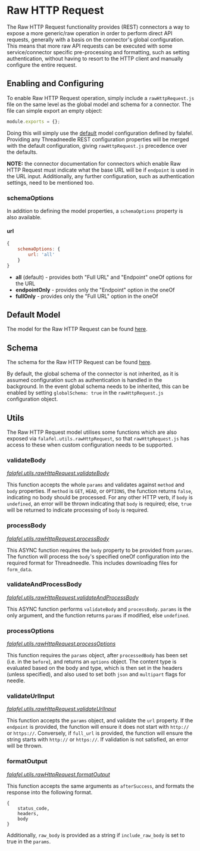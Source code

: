 # Raw HTTP Request
The Raw HTTP Request functionality provides (REST) connectors a way to expose a more generic/raw operation in order to perform direct API requests, generally with a basis on the connector's global configuration. This means that more raw API requests can be executed with some service/connector specific pre-processing and formatting, such as setting authentication, without having to resort to the HTTP client and manually configure the entire request.

## Enabling and Configuring
To enable Raw HTTP Request operation, simply include a `rawHttpRequest.js` file on the same level as the global model and schema for a connector. The file can simple export an empty object:
```js
module.exports = {};
```

Doing this will simply use the [default](#default-model) model configuration defined by falafel. Providing any Threadneedle REST configuration properties will be merged with the default configuration, giving `rawHttpRequest.js` precedence over the defaults.

**NOTE:** the connector documentation for connectors which enable Raw HTTP Request must indicate what the base URL will be if `endpoint` is used in the URL input. Additionally, any further configuration, such as authentication settings, need to be mentioned too.

### schemaOptions
In addition to defining the model properties, a `schemaOptions` property is also available.

#### url
```js
{
	schemaOptions: {
		url: 'all'
	}
}
```

- **all** (default) - provides both "Full URL" and "Endpoint" oneOf options for the URL
- **endpointOnly** - provides only the "Endpoint" option in the oneOf
- **fullOnly** - provides only the "Full URL" option in the oneOf


## Default Model
The model for the Raw HTTP Request can be found [here](lib/rawHttpRequest/rawHttpRequestModel.js).

## Schema
The schema for the Raw HTTP Request can be found [here](lib/rawHttpRequest/rawHttpRequestSchema.js).

By default, the global schema of the connector is not inherited, as it is assumed configuration such as authentication is handled in the background. In the event global schema needs to be inherited, this can be enabled by setting `globalSchema: true` in the `rawHttpRequest.js` configuration object.

## Utils
The Raw HTTP Request model utilises some functions which are also exposed via `falafel.utils.rawHttpRequest`, so that `rawHttpRequest.js` has access to these when custom configuration needs to be supported.

### validateBody
[*falafel.utils.rawHttpRequest.validateBody*](lib/rawHttpRequest/validateBody.js)

This function accepts the whole `params` and validates against `method` and `body` properties. If `method` is `GET`, `HEAD`, or `OPTIONS`, the function returns `false`, indicating no body should be processed. For any other HTTP verb, if `body` is `undefined`, an error will be thrown indicating that `body` is required; else, `true` will be returned to indicate processing of `body` is required.

### processBody
[*falafel.utils.rawHttpRequest.processBody*](lib/rawHttpRequest/processBody.js)

This ASYNC function requires the `body` property to be provided from `params`. The function will process the `body`'s specified oneOf configuration into the required format for Threadneedle. This includes downloading files for `form_data`.

### validateAndProcessBody
[*falafel.utils.rawHttpRequest.validateAndProcessBody*](lib/rawHttpRequest/validateAndProcessBody.js)

This ASYNC function performs `validateBody` and `processBody`. `params` is the only argument, and the function returns `params` if modified, else `undefined`.

### processOptions
[*falafel.utils.rawHttpRequest.processOptions*](lib/rawHttpRequest/processOptions.js)

This function requires the `params` object, after `processedBody` has been set (i.e. in the `before`), and returns an `options` object. The content type is evaluated based on the body and type, which is then set in the headers (unless specified), and also used to set both `json` and `multipart` flags for needle.

### validateUrlInput
[*falafel.utils.rawHttpRequest.validateUrlInput*](lib/rawHttpRequest/validateUrlInput.js)

This function accepts the `params` object, and validate the `url` property. If the `endpoint` is provided, the function will ensure it does not start with `http://` or `https://`. Conversely, if `full_url` is provided, the function will ensure the string starts with `http://` or `https://`. If validation is not satisfied, an error will be thrown.

### formatOutput
[*falafel.utils.rawHttpRequest.formatOutput*](lib/rawHttpRequest/formatOutput.js)

This function accepts the same arguments as `afterSuccess`, and formats the response into the following format.
```
{
	status_code,
	headers,
	body
}
```
Additionally, `raw_body` is provided as a string if `include_raw_body` is set to true in the `params`.
